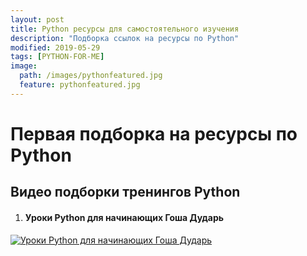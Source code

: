 ```yaml
---
layout: post
title: Python ресурсы для самостоятельного изучения
description: "Подборка ссылок на ресурсы по Python"
modified: 2019-05-29
tags: [PYTHON-FOR-ME]
image:
  path: /images/pythonfeatured.jpg
  feature: pythonfeatured.jpg
---
```


# Первая подборка на ресурсы по Python

## Видео подборки тренингов Python

1. #### Уроки Python для начинающих Гоша Дударь

[![Уроки Python для начинающих Гоша Дударь](https://img.youtube.com/vi/n0xtO0x81cg/0.jpg)](https://www.youtube.com/watch?v=n0xtO0x81cg&list=PL0lO_mIqDDFXgfuxOEDTCwsWmKezOaDTu)
